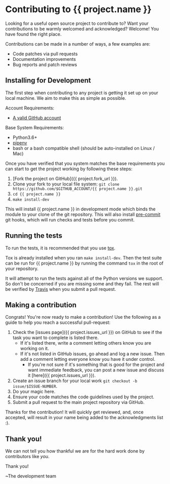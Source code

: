 # Contributing to {{ project.name }}

Looking for a useful open source project to contribute to?
Want your contributions to be warmly welcomed and acknowledged?
Welcome! You have found the right place.

Contributions can be made in a number of ways, a few examples are:

- Code patches via pull requests
- Documentation improvements
- Bug reports and patch reviews

## Installing for Development

The first step when contributing to any project is getting it set up on your local machine.
We aim to make this as simple as possible.

Account Requirements:

- [A valid GitHub account](https://github.com/join)

Base System Requirements:

- Python3.6+
- [pipenv]
- bash or a bash compatible shell (should be auto-installed on Linux / Mac)

Once you have verified that you system matches the base requirements you can start to get the project working by following these steps:

1. [Fork the project on GitHub]({{ project.fork_url }}).
2. Clone your fork to your local file system:
    `git clone https://github.com/$GITHUB_ACCOUNT/{{ project.name }}.git`
3. `cd {{ project.name }}`
4. `make install-dev`

This will install {{ project.name }} in development mode which binds the module to your clone of the git repository.
This will also install [pre-commit] git hooks, which will run checks and tests before you commit.

## Running the tests

To run the tests, it is recommended that you use [tox].

Tox is already installed when you ran `make install-dev`.
Then the test suite can be run for {{ project.name }} by running the command `tox` in the
root of your repository.

It will attempt to run the tests against all of the Python versions we
support. So don't be concerned if you are missing some and they fail. The rest
will be verified by [Travis] when you submit a pull request.

## Making a contribution

Congrats! You're now ready to make a contribution! Use the following as a guide to help you reach a successful pull-request:

1. Check the [issues page]({{ project.issues_url }}) on GitHub to see if the task you want to complete is listed there.
    - If it's listed there, write a comment letting others know you are working on it.
    - If it's not listed in GitHub issues, go ahead and log a new issue. Then add a comment letting everyone know you have it under control.
        - If you're not sure if it's something that is good for the project and want immediate feedback, you can post a new issue and discuss it [here]({{ project.issues_url }}).
2. Create an issue branch for your local work `git checkout -b issue/$ISSUE-NUMBER`.
3. Do your magic here.
4. Ensure your code matches the code guidelines used by the project.
5. Submit a pull request to the main project repository via GitHub.

Thanks for the contribution! It will quickly get reviewed, and, once accepted, will result in your name being added to the acknowledgments list :).

## Thank you!

We can not tell you how thankful we are for the hard work done by contributors like *you*.

Thank you!

~The development team

[pipenv]: https://pipenv.kennethreitz.org/en/latest/
[tox]: https://tox.readthedocs.io/en/latest/
[travis]: https://travis-ci.org/repositories
[pre-commit]: https://pre-commit.com/